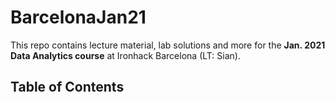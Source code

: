 # BarcelonaJan21


This repo contains lecture material, lab solutions and more for the **Jan. 2021 Data Analytics course** at Ironhack Barcelona (LT: Sian).

## Table of Contents

